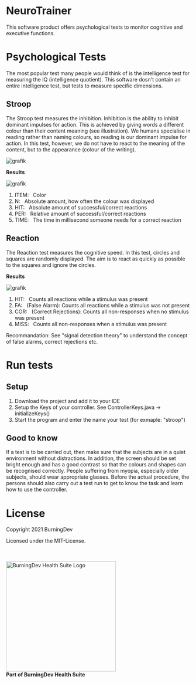 # NeuroTrainer
This software product offers psychological tests to monitor cognitive and executive functions.

# Psychological Tests
The most popular test many people would think of is the intelligence test for measuring the IQ (intelligence quotient). This software dosn't contain an entire intelligence test, but tests to measure specific dimensions.

## Stroop
The Stroop test measures the inhibition. Inhibition is the ability to inhibit dominant impulses for action. This is achieved by giving words a different colour than their content meaning (see illustration). We humans specialise in reading rather than naming colours, so reading is our dominant impulse for action. In this test, however, we do not have to react to the meaning of the content, but to the appearance (colour of the writing).

![grafik](https://user-images.githubusercontent.com/19328035/155806143-ca36c169-7394-4a2e-bd19-acc09fb64761.png)

**Results**

![grafik](https://user-images.githubusercontent.com/19328035/155808483-e71ddc0c-cbee-44d9-9e38-159412113b9e.png)

1. ITEM:&nbsp;&nbsp; Color<br/>
2. N:&nbsp;&nbsp; Absolute amount, how often the colour was displayed<br/>
3. HIT:&nbsp;&nbsp;  Absolute amount of successful/correct reactions<br/>
4. PER:&nbsp;&nbsp;  Relative amount of successful/correct reactions<br/>
5. TIME:&nbsp;&nbsp; The time in millisecond someone needs for a correct reaction<br/>

## Reaction
The Reaction test measures the cognitive speed. In this test, circles and squares are randomly displayed. The aim is to react as quickly as possible to the squares and ignore the circles.

**Results**

![grafik](https://user-images.githubusercontent.com/19328035/155808500-ab47badf-66ef-4b38-82b4-135ee4677b51.png)

1. HIT:&nbsp;&nbsp;  Counts all reactions while a stimulus was present<br/>
2. FA:&nbsp;&nbsp;   (False Alarm): Counts all reactions while a stimulus was not present<br/>
3. COR:&nbsp;&nbsp;  (Correct Rejections): Counts all non-responses when no stimulus was present<br/>
4. MISS:&nbsp;&nbsp; Counts all non-responses when a stimulus was present<br/>

Recommandation: See "signal detection theory" to understand the concept of false alarms, correct rejections etc.

# Run tests

## Setup
1. Download the project and add it to your IDE
2. Setup the Keys of your controller. See ControllerKeys.java -> initializeKeys()
3. Start the program and enter the name your test (for exmaple: "stroop")

## Good to know
If a test is to be carried out, then make sure that the subjects are in a quiet environment without distractions. In addition, the screen should be set bright enough and has a good contrast so that the colours and shapes can be recognised correctly. People suffering from myopia, especially older subjects, should wear appropriate glasses. Before the actual procedure, the persons should also carry out a test run to get to know the task and learn how to use the controller.

# License
Copyright 2021 BurningDev

Licensed under the MIT-License.

</br></br>
<a href="https://github.com/BurningDev?tab=repositories&q=BDHS">
<img src="https://github.com/BurningDev/NeuroTrainer/assets/19328035/8c046678-9b03-421b-9ecb-38aba328c0e9" alt="BurningDev Health Suite Logo" width="300"/></br>
</a>
**Part of BurningDev Health Suite**
